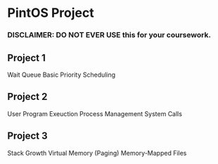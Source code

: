 # PintOS Project

### DISCLAIMER: DO NOT EVER USE this for your coursework.

## Project 1
Wait Queue
Basic Priority Scheduling

## Project 2
User Program Exeuction
Process Management
System Calls

## Project 3
Stack Growth
Virtual Memory (Paging)
Memory-Mapped Files
